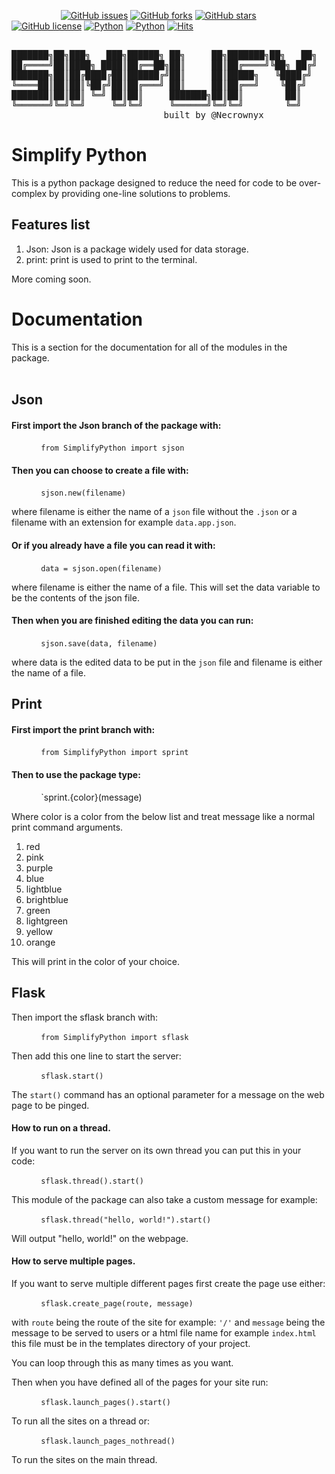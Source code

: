 &nbsp;&nbsp;&nbsp;&nbsp;&nbsp;&nbsp;&nbsp;&nbsp;&nbsp;&nbsp;&nbsp;&nbsp;&nbsp;&nbsp;&nbsp;&nbsp;&nbsp;&nbsp;&nbsp;&nbsp;[![GitHub issues](https://img.shields.io/github/issues/Necrownyx/SimplifyPython)](https://github.com/Necrownyx/SimplifyPython/issues) [![GitHub forks](https://img.shields.io/github/forks/Necrownyx/SimplifyPython)](https://github.com/Necrownyx/SimplifyPython/network) [![GitHub stars](https://img.shields.io/github/stars/Necrownyx/SimplifyPython)](https://github.com/Necrownyx/SimplifyPython/stargazers) [![GitHub license](https://img.shields.io/github/license/Necrownyx/SimplifyPython)](https://github.com/Necrownyx/SimplifyPython/blob/main/LICENSE) [![Python](https://img.shields.io/badge/Made%20with-Python-%2300AEFF)](https://python.org) [![Python](https://img.shields.io/badge/Available%20on-PyPi-%2300AEFF)](https://pypi.org/project/SimplifyPython/) [![Hits](https://hits.seeyoufarm.com/api/count/incr/badge.svg?url=https%3A%2F%2Fgithub.com%2FNecrownyx%2FSimplifyPython&count_bg=%2300AEFF&title_bg=%23555555&icon=&icon_color=%23E7E7E7&title=hits&edge_flat=false)](https://hits.seeyoufarm.com)  
<pre align="center">  
███████╗██╗███╗   ███╗██████╗ ██╗     ██╗███████╗██╗   ██╗  
██╔════╝██║████╗ ████║██╔══██╗██║     ██║██╔════╝╚██╗ ██╔╝  
███████╗██║██╔████╔██║██████╔╝██║     ██║█████╗   ╚████╔╝   
╚════██║██║██║╚██╔╝██║██╔═══╝ ██║     ██║██╔══╝    ╚██╔╝    
███████║██║██║ ╚═╝ ██║██║     ███████╗██║██║        ██║     
╚══════╝╚═╝╚═╝     ╚═╝╚═╝     ╚══════╝╚═╝╚═╝        ╚═╝     
&nbsp;&nbsp;&nbsp;&nbsp;&nbsp;&nbsp;&nbsp;&nbsp;&nbsp;&nbsp;&nbsp;&nbsp;&nbsp;&nbsp;&nbsp;&nbsp;&nbsp;built by @Necrownyx</pre>  
  
# Simplify Python  
This is a python package designed to reduce the need for code to be over-complex by providing one-line solutions to problems.  
  
## Features list  
1. Json: Json is a package widely used for data storage.  
2. print: print is used to print to the terminal.
  
More coming soon.  
  
# Documentation  
  
This is a section for the documentation for all of the modules in the package.  
<br>  
## Json  
  
#### First import the Json branch of the package with:  
  
&nbsp;&nbsp;&nbsp;&nbsp;&nbsp;&nbsp;&nbsp;&nbsp;&nbsp;&nbsp;&nbsp;&nbsp;`from SimplifyPython import sjson`  
  
#### Then you can choose to create a file with:  
  
&nbsp;&nbsp;&nbsp;&nbsp;&nbsp;&nbsp;&nbsp;&nbsp;&nbsp;&nbsp;&nbsp;&nbsp;`sjson.new(filename)`  
  
where filename is either the name of a `json` file without the `.json` or a filename with an extension for example `data.app.json`.  
  
#### Or if you already have a file you can read it with:  
  
&nbsp;&nbsp;&nbsp;&nbsp;&nbsp;&nbsp;&nbsp;&nbsp;&nbsp;&nbsp;&nbsp;&nbsp;`data = sjson.open(filename)`  
  
where filename is either the name of a file. This will set the data variable to be the contents of the json file.  
  
#### Then when you are finished editing the data you can run:  
  
&nbsp;&nbsp;&nbsp;&nbsp;&nbsp;&nbsp;&nbsp;&nbsp;&nbsp;&nbsp;&nbsp;&nbsp;`sjson.save(data, filename)`  
  
where data is the edited data to be put in the `json` file and filename is either the name of a file.

## Print

#### First import the print branch with:

&nbsp;&nbsp;&nbsp;&nbsp;&nbsp;&nbsp;&nbsp;&nbsp;&nbsp;&nbsp;&nbsp;&nbsp;`from SimplifyPython import sprint`

#### Then to use the package type:

&nbsp;&nbsp;&nbsp;&nbsp;&nbsp;&nbsp;&nbsp;&nbsp;&nbsp;&nbsp;&nbsp;&nbsp;`sprint.{color}(message)

Where color is a color from the below list and treat message like a normal print command arguments.

1. red
2. pink
3. purple
4. blue
5. lightblue
6. brightblue
7. green
8. lightgreen
9. yellow
10. orange

This will print in the color of your choice.

## Flask

Then import the sflask branch with:

&nbsp;&nbsp;&nbsp;&nbsp;&nbsp;&nbsp;&nbsp;&nbsp;&nbsp;&nbsp;&nbsp;&nbsp;`from SimplifyPython import sflask`

Then add this one line to start the server:

&nbsp;&nbsp;&nbsp;&nbsp;&nbsp;&nbsp;&nbsp;&nbsp;&nbsp;&nbsp;&nbsp;&nbsp;`sflask.start()`

The `start()` command has an optional parameter for a message on the web page to be pinged.

#### How to run on a thread.
If you want to run the server on its own thread you can put this in your code:

&nbsp;&nbsp;&nbsp;&nbsp;&nbsp;&nbsp;&nbsp;&nbsp;&nbsp;&nbsp;&nbsp;&nbsp;`sflask.thread().start()`

This module of the package can also take a custom message for example:

&nbsp;&nbsp;&nbsp;&nbsp;&nbsp;&nbsp;&nbsp;&nbsp;&nbsp;&nbsp;&nbsp;&nbsp;`sflask.thread("hello, world!").start()`

Will output "hello, world!" on the webpage.

#### How to serve multiple pages.
If you want to serve multiple different pages first create the page use either:

&nbsp;&nbsp;&nbsp;&nbsp;&nbsp;&nbsp;&nbsp;&nbsp;&nbsp;&nbsp;&nbsp;&nbsp;`sflask.create_page(route, message)`

with `route` being the route of the site for example: `'/'`  and `message` being the message to be served to users or a html file name for example `index.html` this file must be in the templates directory of your project.

You can loop through this as many times as you want.

Then when you have defined all of the pages for your site run:

&nbsp;&nbsp;&nbsp;&nbsp;&nbsp;&nbsp;&nbsp;&nbsp;&nbsp;&nbsp;&nbsp;&nbsp;`sflask.launch_pages().start()`

To run all the sites on a thread or:

&nbsp;&nbsp;&nbsp;&nbsp;&nbsp;&nbsp;&nbsp;&nbsp;&nbsp;&nbsp;&nbsp;&nbsp;`sflask.launch_pages_nothread()`

To run the sites on the main thread.